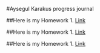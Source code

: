 #Aysegul Karakus progress journal


##Here is my Homework 1. [Link](AK_HW1.html)

##Here is my Homework 1. [Link](AK_HW2.html)

##Here is my Homework 1. [Link](AK-HW3.html)


